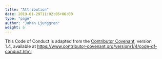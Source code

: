 ```yaml
---
title: "Attribution"
date: 2019-01-29T11:02:05+06:00
type: "page"
author: "Johan Ljunggren"
weight: 6
---
```


This Code of Conduct is adapted from the [Contributor Covenant](https://www.contributor-covenant.org), version 1.4,
available at https://www.contributor-covenant.org/version/1/4/code-of-conduct.html
